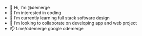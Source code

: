 - 👋 Hi, I’m @demerge
- 👀 I’m interested in coding
- 🌱 I’m currently learning full stack software design
- 💞️ I’m looking to collaborate on developing app and web project
- 📫 t.me/odemerge
google odemerge
<!---
demerge/demerge is a ✨ special ✨ repository because its `README.md` (this file) appears on your GitHub profile.
You can click the Preview link to take a look at your changes.
--->
